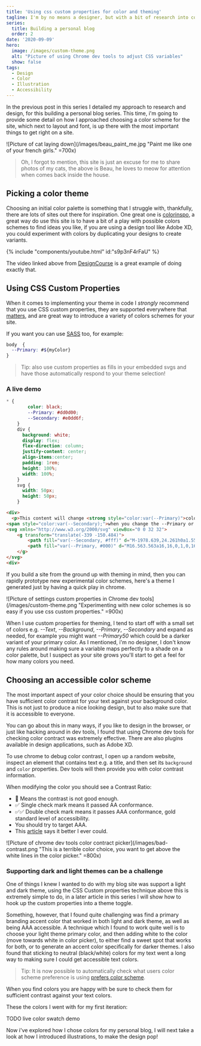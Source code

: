 ```yaml
---
title: 'Using css custom properties for color and theming'
tagline: I'm by no means a designer, but with a bit of research into color contract and accessibility, making I was able to build out a design that I was happy with.
series:
  title: Building a personal blog
  order: 2
date: '2020-09-09'
hero:
  image: /images/custom-theme.png
  alt: "Picture of using Chrome dev tools to adjust CSS variables"
  show: false
tags:
  - Design
  - Color
  - Illustration
  - Accessibility
---
```


In the previous post in this series I detailed my approach to research and design, for this building a personal blog series. This time, i'm going to provide some detail on how I approached choosing a color scheme for the site, which next to layout and font, is up there with the most important things to get right on a site.

![Picture of cat laying down](/images/beau_paint_me.jpg "Paint me like one of your french girls." =700x)

> Oh, I forgot to mention, this site is just an excuse for me to share photos of my cats, the above is Beau, he loves to meow for attention when comes back inside the house.

## Picking a color theme
Choosing an initial color palette is something that I struggle with, thankfully, there are lots of sites out there for inspiration. One great one is [colorinspo](https://colorsinspo.com/), a great way do use this site is to have a bit of a play with possible colors schemes to find ideas you like, if you are using a design tool like Adobe XD, you could experiment with colors by duplicating your designs to create variants.

{% include "components/youtube.html" id:"s9p3nF4rFaU" %}

The video linked above from [DesignCourse](https://www.youtube.com/channel/UCVyRiMvfUNMA1UPlDPzG5Ow) is a great example of doing exactly that.

## Using CSS Custom Properties
When it comes to implementing your theme in code I *strongly* recommend that you use CSS custom properties, they are supported everywhere that [matters](https://caniuse.com/?search=css%20variables), and are great way to introduce a variety of colors schemes for your site.

If you want you can use [SASS](https://sass-lang.com/) too, for example:

```scss
body  {
  --Primary: #${myColor}
}
```

> Tip: also use custom properties as fills in your embedded svgs and have those automatically respond to your theme selection!

### A live demo

```css css-var-demo
* {
        color: black;
        --Primary: #dd0d00;
        --Secondary: #e0dd6f;
    }
    div {
      background: white;
      display: flex;
      flex-direction: column;
      justify-content: center;
      align-items:center;
      padding: 1rem;
      height: 100%;
      width: 100%;
    }
    svg {
      width: 50px;
      height: 50px;
    }
```
```html css-var-demo
<div>
  <p>This content will change <strong style="color:var(--Primary)">color</strong>
<span style="color:var(--Secondary);">when you change the --Primary or --Secondary</span></p>
<svg xmlns="http://www.w3.org/2000/svg" viewBox="0 0 32 32">
    <g transform="translate(-339 -150.484)">
        <path fill="var(--Secondary, #fff)" d="M-1978.639,24.261h0a1.555,1.555,0,0,1-1.555-1.551V9.291a1.555,1.555,0,0,1,1.555-1.551,1.527,1.527,0,0,1,.748.2l11.355,6.9a1.538,1.538,0,0,1,.793,1.362,1.526,1.526,0,0,1-.793,1.348l-11.355,6.516A1.52,1.52,0,0,1-1978.639,24.261Z" transform="translate(2329 150.484)"/>
        <path fill="var(--Primary, #000)" d="M16.563.563a16,16,0,1,0,16,16A16,16,0,0,0,16.563.563Zm7.465,17.548L12.672,24.627a1.551,1.551,0,0,1-2.3-1.355V9.853a1.552,1.552,0,0,1,2.3-1.355l11.355,6.9A1.553,1.553,0,0,1,24.027,18.111Z" transform="translate(338.438 149.922)" />
    </g>
</svg>
<div>
```

If you build a site from the ground up with theming in mind, then you can rapidly prototype new experimental color schemes, here's a theme I generated just by having a quick play in chrome.

![Picture of settings custom properties in Chrome dev tools](/images/custom-theme.png "Experimenting with new color schemes is so easy if you use css custom properties." =900x)

When I use custom properties for theming, I tend to start off with a small set of colors e.g. *--Text*, *--Background*, *--Primary*, *--Secondary* and expand as needed, for example you might want *--Primary50* which could be a darker variant of your primary color.
As I mentioned, i'm no designer, I don't know any rules around making sure a variable maps perfectly to a shade on a color palette, but I suspect as your site grows you'll start to get a feel for how many colors you need.

## Choosing an accessible color scheme

The most important aspect of your color choice should be ensuring that you have sufficient color contrast for your text against your background color.
This is not just to produce a nice looking design, but to also make sure that it is accessible to everyone.

You can go about this in many ways, if you like to design in the browser, or just like hacking around in dev tools, I found that using Chrome dev tools for checking color contract was extremely effective. There are also plugins available in design applications, such as Adobe XD.

To use chrome to debug color contrast, I open up a random website, inspect an element that contains text e.g. a title, and then set its `background` and `color` properties. Dev tools will then provide you with color contrast information.

When modifying the color you should see a Contrast Ratio:
- 🚫 Means the contrast is not good enough.
- ✅ Single check mark means it passed AA conformance.
- ✅✅ Double check mark means it passes AAA conformance, gold standard level of accessibility.
- You should try to target AAA.
- This [article](https://web.dev/color-and-contrast-accessibility/) says it better I ever could.

![Picture of chrome dev tools color contract picker](/images/bad-contrast.png "This is a terrible color choice, you want to get above the white lines in the color picker." =800x)

### Supporting dark and light themes can be a challenge

One of things I knew I wanted to do with my blog site was support a light and dark theme, using the CSS Custom properties technique above this is extremely simple to do, in a later article in this series I will show how to hook up the custom properties into a theme toggle.

Something, however, that I found quite challenging was find a primary branding accent color that worked in both light and dark theme, as  well as being AAA accessible.
A technique which I found to work quite well is to choose your light theme primary color, and then adding white to the color (move towards white in color picker), to either find a sweet spot that works for both, or to generate an accent color  specifically for darker themes. I also found that sticking to neutral (black/white) colors for my text went a long way to making sure I could get accessible text colors.

> Tip: It is now possible to automatically check what users color scheme preference is using [prefers color scheme](https://caniuse.com/prefers-color-scheme).

 When you find colors you are happy with be sure to check them for sufficient contrast against  your text colors.

 These the colors I went with for my first iteration:

TODO live color swatch demo

 Now i've explored how I chose colors for my personal blog, I will next take a look at how I introduced illustrations, to make the design pop!
